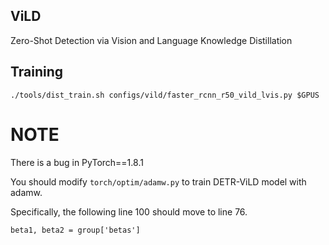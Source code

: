 ## ViLD
Zero-Shot Detection via Vision and Language Knowledge Distillation

## Training

`./tools/dist_train.sh configs/vild/faster_rcnn_r50_vild_lvis.py $GPUS`



# NOTE

There is a bug in PyTorch==1.8.1

You should modify `torch/optim/adamw.py` to train DETR-ViLD model with adamw.

Specifically, the following line 100 should move to line 76.

`beta1, beta2 = group['betas']`